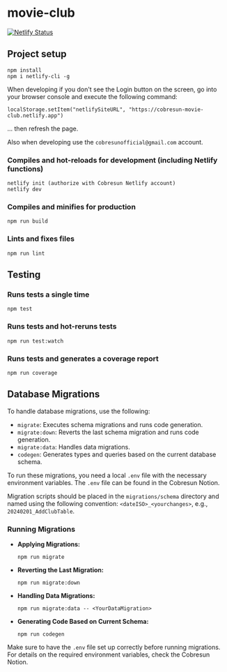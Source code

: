 # movie-club

[![Netlify Status](https://api.netlify.com/api/v1/badges/1d88681f-226e-4972-a2bb-1360f2610294/deploy-status)](https://app.netlify.com/sites/awesome-kalam-929708/deploys)

## Project setup

```
npm install
npm i netlify-cli -g
```

When developing if you don't see the Login button on the screen, go into your browser console and execute the following command:

`localStorage.setItem("netlifySiteURL", "https://cobresun-movie-club.netlify.app")`

... then refresh the page.

Also when developing use the `cobresunofficial@gmail.com` account.

### Compiles and hot-reloads for development (including Netlify functions)

```
netlify init (authorize with Cobresun Netlify account)
netlify dev
```

### Compiles and minifies for production

```
npm run build
```

### Lints and fixes files

```
npm run lint
```

## Testing

### Runs tests a single time

```
npm test
```

### Runs tests and hot-reruns tests

```
npm run test:watch
```

### Runs tests and generates a coverage report

```
npm run coverage
```

## Database Migrations

To handle database migrations, use the following:

- `migrate`: Executes schema migrations and runs code generation.
- `migrate:down`: Reverts the last schema migration and runs code generation.
- `migrate:data`: Handles data migrations.
- `codegen`: Generates types and queries based on the current database schema.

To run these migrations, you need a local `.env` file with the necessary environment variables. The `.env` file can be found in the Cobresun Notion.

Migration scripts should be placed in the `migrations/schema` directory and named using the following convention: `<dateISO>_<yourchanges>`, e.g., `20240201_AddClubTable`.

### Running Migrations

- **Applying Migrations:**
  ```
  npm run migrate
  ```
- **Reverting the Last Migration:**
  ```
  npm run migrate:down
  ```
- **Handling Data Migrations:**
  ```
  npm run migrate:data -- <YourDataMigration>
  ```
- **Generating Code Based on Current Schema:**
  ```
  npm run codegen
  ```

Make sure to have the `.env` file set up correctly before running migrations. For details on the required environment variables, check the Cobresun Notion.
